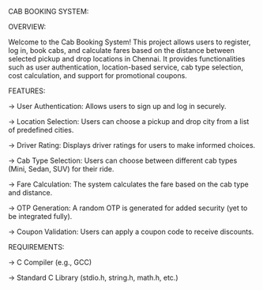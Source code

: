 CAB BOOKING SYSTEM:

OVERVIEW:

Welcome to the Cab Booking System! This project allows users to register, log in, book cabs, and calculate fares based on the distance between selected pickup and drop locations in Chennai. It provides functionalities such as user authentication, location-based service, cab type selection, cost calculation, and support for promotional coupons.

FEATURES:

-> User Authentication: Allows users to sign up and log in securely.

-> Location Selection: Users can choose a pickup and drop city from a list of predefined cities.

-> Driver Rating: Displays driver ratings for users to make informed choices.

-> Cab Type Selection: Users can choose between different cab types (Mini, Sedan, SUV) for their ride.

-> Fare Calculation: The system calculates the fare based on the cab type and distance.

-> OTP Generation: A random OTP is generated for added security (yet to be integrated fully).

-> Coupon Validation: Users can apply a coupon code to receive discounts.

REQUIREMENTS:

-> C Compiler (e.g., GCC)

-> Standard C Library (stdio.h, string.h, math.h, etc.)
